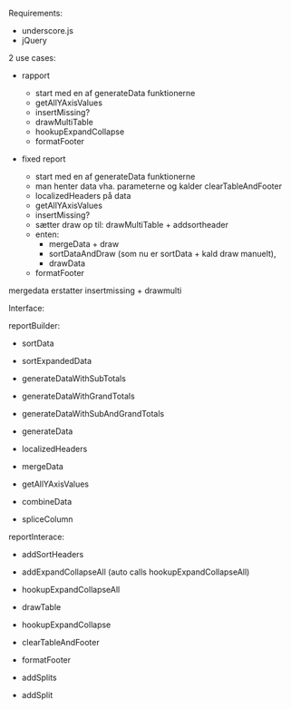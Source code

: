 Requirements:
 - underscore.js
 - jQuery 

2 use cases:

 - rapport
   - start med en af generateData funktionerne
   - getAllYAxisValues
   - insertMissing?
   - drawMultiTable
   - hookupExpandCollapse
   - formatFooter

 - fixed report
   - start med en af generateData funktionerne
   - man henter data vha. parameterne og kalder clearTableAndFooter
   - localizedHeaders på data
   - getAllYAxisValues
   - insertMissing?
   - sætter draw op til: drawMultiTable + addsortheader
   - enten:
     - mergeData + draw
     - sortDataAndDraw (som nu er sortData + kald draw manuelt), 
     - drawData
   - formatFooter

mergedata erstatter insertmissing + drawmulti

Interface:

 reportBuilder:
   - sortData
   - sortExpandedData

   - generateDataWithSubTotals
   - generateDataWithGrandTotals
   - generateDataWithSubAndGrandTotals
   - generateData

   - localizedHeaders

   - mergeData
   - getAllYAxisValues

   - combineData

   - spliceColumn

 reportInterace:

   - addSortHeaders
   - addExpandCollapseAll (auto calls hookupExpandCollapseAll)
   - hookupExpandCollapseAll

   - drawTable
   - hookupExpandCollapse

   - clearTableAndFooter
   - formatFooter  

   - addSplits
   - addSplit

